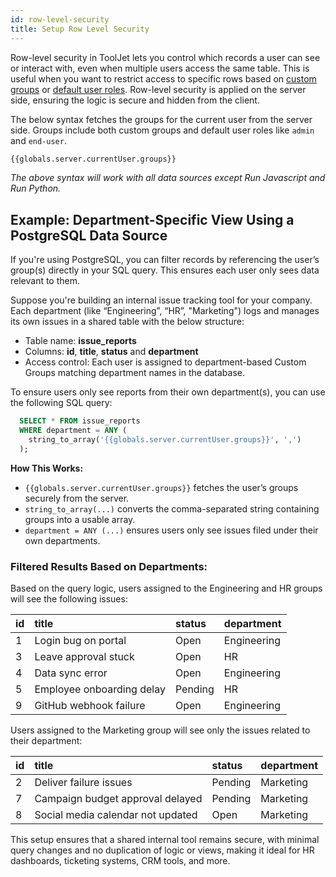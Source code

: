 ```yaml
---
id: row-level-security
title: Setup Row Level Security
---
```


Row-level security in ToolJet lets you control which records a user can see or interact with, even when multiple users access the same table. This is useful when you want to restrict access to specific rows based on [custom groups](/docs/user-management/role-based-access/custom-groups/) or [default user roles](/docs/user-management/role-based-access/user-roles#default-user-roles). Row-level security is applied on the server side, ensuring the logic is secure and hidden from the client.

The below syntax fetches the groups for the current user from the server side. Groups include both custom groups and default user roles like `admin` and `end-user`.

```bash
{{globals.server.currentUser.groups}}
```

*The above syntax will work with all data sources except Run Javascript and Run Python.*

## Example: Department-Specific View Using a PostgreSQL Data Source

If you're using PostgreSQL, you can filter records by referencing the user’s group(s) directly in your SQL query. This ensures each user only sees data relevant to them.

Suppose you're building an internal issue tracking tool for your company. Each department (like “Engineering”, “HR”, "Marketing") logs and manages its own issues in a shared table with the below structure:

- Table name: **issue_reports**
- Columns: **id**, **title**,	**status** and **department**
- Access control: Each user is assigned to department-based Custom Groups matching department names in the database.

To ensure users only see reports from their own department(s), you can use the following SQL query:

```SQL
  SELECT * FROM issue_reports
  WHERE department = ANY (
    string_to_array('{{globals.server.currentUser.groups}}', ',')
  );
```

**How This Works:**
- `{{globals.server.currentUser.groups}}` fetches the user’s groups securely from the server.
- `string_to_array(...)` converts the comma-separated string containing groups into a usable array.
- `department = ANY (...)` ensures users only see issues filed under their own departments.

### Filtered Results Based on Departments:

Based on the query logic, users assigned to the Engineering and HR groups will see the following issues:

| id | title                             | status   | department  |
|:---|:----------------------------------|:---------|:------------|
| 1  | Login bug on portal               | Open     | Engineering |
| 3  | Leave approval stuck              | Open     | HR          |
| 4  | Data sync error                   | Open     | Engineering |
| 5  | Employee onboarding delay         | Pending  | HR          |
| 9  | GitHub webhook failure            | Open     | Engineering |

Users assigned to the Marketing group will see only the issues related to their department:

| id | title                                | status   | department  |
|:---|:----------------------------------|:---------|:---------------|
| 2  | Deliver failure issues     | Pending  | Marketing   |
| 7  | Campaign budget approval delayed     | Pending  | Marketing   |
| 8 | Social media calendar not updated    | Open     | Marketing   |

This setup ensures that a shared internal tool remains secure, with minimal query changes and no duplication of logic or views, making it ideal for HR dashboards, ticketing systems, CRM tools, and more.

